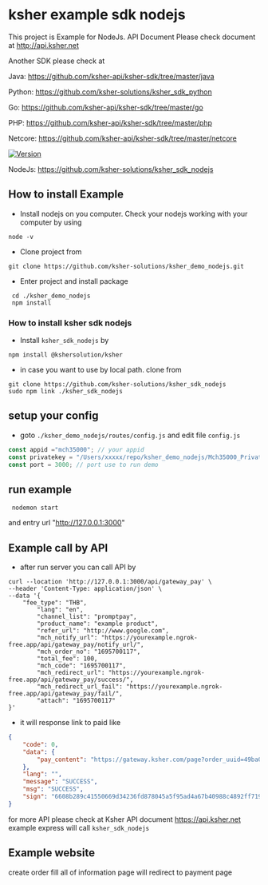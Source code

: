  
# ksher example sdk nodejs

This project is Example for NodeJs. API Document Please check document at http://api.ksher.net

Another SDK please check at

Java: https://github.com/ksher-api/ksher-sdk/tree/master/java

Python: https://github.com/ksher-solutions/ksher_sdk_python

Go: https://github.com/ksher-api/ksher-sdk/tree/master/go

PHP: https://github.com/ksher-api/ksher-sdk/tree/master/php

Netcore: https://github.com/ksher-api/ksher-sdk/tree/master/netcore

[![Version](https://img.shields.io/npm/v/@kshersolution/ksher)](https://www.npmjs.com/package/@kshersolution/ksher)

NodeJs: https://github.com/ksher-solutions/ksher_sdk_nodejs

## How to install Example

- Install nodejs on you computer. Check your nodejs working with your computer by using

```shell
node -v
```
- Clone project from

```shell
git clone https://github.com/ksher-solutions/ksher_demo_nodejs.git
```
- Enter project and install package
```shell
 cd ./ksher_demo_nodejs
 npm install
```
### How to install ksher sdk nodejs
- Install `ksher_sdk_nodejs` by 

```shell
npm install @kshersolution/ksher
```
- in case you want to use by local path. clone from
```shell
git clone https://github.com/ksher-solutions/ksher_sdk_nodejs
sudo npm link ./ksher_sdk_nodejs
```

## setup your config
- goto `./ksher_demo_nodejs/routes/config.js` and edit file `config.js`

```js
const appid ="mch35000"; // your appid
const privatekey = "/Users/xxxxx/repo/ksher_demo_nodejs/Mch35000_PrivateKey.pem"; // privatekey path
const port = 3000; // port use to run demo
```

## run example
```shell
 nodemon start
```
and entry url "http://127.0.0.1:3000"

## Example call by API
- after run server you can call API by
```shell
curl --location 'http://127.0.0.1:3000/api/gateway_pay' \
--header 'Content-Type: application/json' \
--data '{
    "fee_type": "THB",
        "lang": "en",
        "channel_list": "promptpay",
        "product_name": "example product",
        "refer_url": "http://www.google.com",
        "mch_notify_url": "https://yourexample.ngrok-free.app/api/gateway_pay/notify_url/",
        "mch_order_no": "1695700117",
        "total_fee": 100,
        "mch_code": "1695700117",
        "mch_redirect_url": "https://yourexample.ngrok-free.app/api/gateway_pay/success/",
        "mch_redirect_url_fail": "https://yourexample.ngrok-free.app/api/gateway_pay/fail/",
        "attach": "1695700117"
}'
```
- it will response link to paid like

```json
{
    "code": 0,
    "data": {
        "pay_content": "https://gateway.ksher.com/page?order_uuid=49ba030e7e1711ea97e652540075451d"
    },
    "lang": "",
    "message": "SUCCESS",
    "msg": "SUCCESS",
    "sign": "6608b289c41550669d34236fd878045a5f95ad4a67b40988c4892ff71972ce2d809f453284b81c2c64dea5fbee826e6e81bf67a1644439a7e7917e555fbf8a9e"
}
```
for more API please check at Ksher API document https://api.ksher.net
example express will call `ksher_sdk_nodejs`

## Example website
create order
fill all of information
page will redirect to payment page